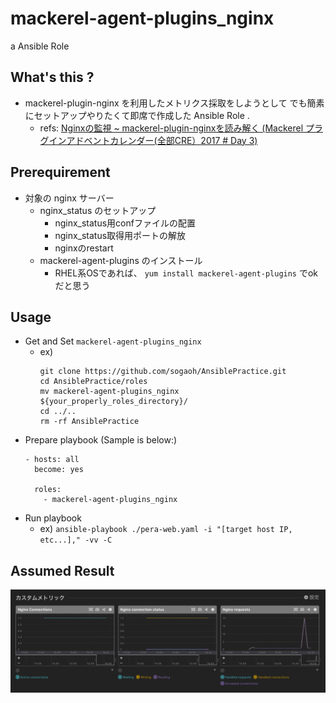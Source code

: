 # mackerel-agent-plugins_nginx
a Ansible Role

## What's this ?
- mackerel-plugin-nginx を利用したメトリクス採取をしようとして
  でも簡素にセットアップやりたくて即席で作成した Ansible Role .
    - refs: [Nginxの監視 ~ mackerel-plugin-nginxを読み解く (Mackerel プラグインアドベントカレンダー(全部CRE）2017 # Day 3)](https://soudai.hatenablog.com/entry/mackerel-plugin-nginx)

## Prerequirement
- 対象の nginx サーバー
    - nginx_status のセットアップ
        - nginx_status用confファイルの配置
        - nginx_status取得用ポートの解放
        - nginxのrestart
    - mackerel-agent-plugins のインストール
        - RHEL系OSであれば、 `yum install mackerel-agent-plugins` でok だと思う

## Usage
- Get and Set `mackerel-agent-plugins_nginx`
    - ex) 
        ```
        git clone https://github.com/sogaoh/AnsiblePractice.git
        cd AnsiblePractice/roles
        mv mackerel-agent-plugins_nginx ${your_properly_roles_directory}/
        cd ../..
        rm -rf AnsiblePractice
        ```
- Prepare playbook (Sample is below:)
    ```
    - hosts: all
      become: yes

      roles:
        - mackerel-agent-plugins_nginx
    ```
- Run playbook
    - ex) `ansible-playbook ./pera-web.yaml -i "[target host IP, etc...]," -vv -C`

## Assumed Result
![](mackerel_nginx_status.png)

